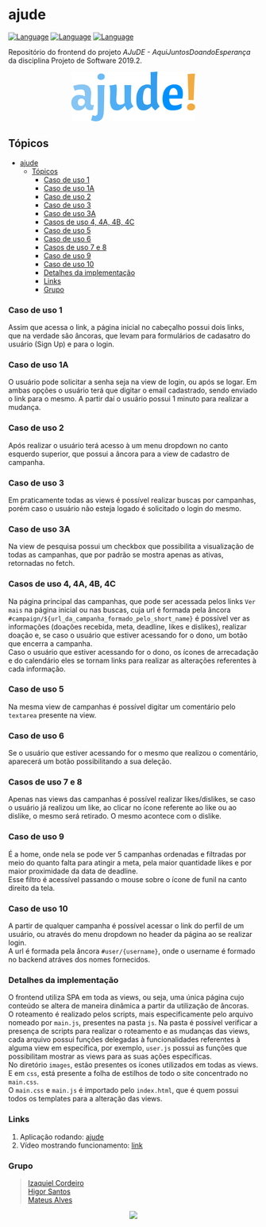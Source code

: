 # ajude

[![Language](https://img.shields.io/badge/javascript-6-yellow?style=flat&logo=appveyor)](https://www.javascript.com/)
[![Language](https://img.shields.io/badge/html-5-red?style=flat&logo=appveyor)](https://www.javascript.com/)
[![Language](https://img.shields.io/badge/css-3-purple?style=flat&logo=appveyor)](https://www.javascript.com/)

Repositório do frontend do projeto _AJuDE - AquiJuntosDoandoEsperança_ da disciplina Projeto de Software 2019.2.  

<p align="center">
  <img src="images/ajude!.svg" width="250px" height="100px"/>  
</p>

## Tópicos

- [ajude](#ajude)
  - [Tópicos](#t%c3%b3picos)
    - [Caso de uso 1](#caso-de-uso-1)
    - [Caso de uso 1A](#caso-de-uso-1a)
    - [Caso de uso 2](#caso-de-uso-2)
    - [Caso de uso 3](#caso-de-uso-3)
    - [Caso de uso 3A](#caso-de-uso-3a)
    - [Casos de uso 4, 4A, 4B, 4C](#casos-de-uso-4-4a-4b-4c)
    - [Caso de uso 5](#caso-de-uso-5)
    - [Caso de uso 6](#caso-de-uso-6)
    - [Casos de uso 7 e 8](#casos-de-uso-7-e-8)
    - [Caso de uso 9](#caso-de-uso-9)
    - [Caso de uso 10](#caso-de-uso-10)
    - [Detalhes da implementação](#detalhes-da-implementa%c3%a7%c3%a3o)
    - [Links](#links)
    - [Grupo](#grupo)


### Caso de uso 1

Assim que acessa o link, a página inicial no cabeçalho possui dois links, que na verdade são âncoras, que levam para formulários de cadasatro do usuário (Sign Up) e para o login.

### Caso de uso 1A

O usuário pode solicitar a senha seja na view de login, ou após se logar. Em ambas opções o usuário terá que digitar o email cadastrado, sendo enviado o link para o mesmo. A partir daí o usuário possui 1 minuto para realizar a mudança.

### Caso de uso 2

Após realizar o usuário terá acesso à um menu dropdown no canto esquerdo superior, que possui a âncora para a view de cadastro de campanha.

### Caso de uso 3

Em praticamente todas as views é possível realizar buscas por campanhas, porém caso o usuário não esteja logado é solicitado o login do mesmo.

### Caso de uso 3A

Na view de pesquisa possui um checkbox que possibilita a visualização de todas as campanhas, que por padrão se mostra apenas as ativas, retornadas no fetch.

### Casos de uso 4, 4A, 4B, 4C

Na página principal das campanhas, que pode ser acessada pelos links `Ver mais` na página inicial ou nas buscas, cuja url é formada pela âncora `#campaign/${url_da_campanha_formado_pelo_short_name}` é possível ver as informações (doações recebida, meta, deadline, likes e dislikes), realizar doação e, se caso o usuário que estiver acessando for o dono, um botão que encerra a campanha.  
Caso o usuário que estiver acessando for o dono, os ícones de arrecadação e do calendário eles se tornam links para realizar as alterações referentes à cada informação.

### Caso de uso 5

Na mesma view de campanhas é possível digitar um comentário pelo `textarea` presente na view.

### Caso de uso 6

Se o usuário que estiver acessando for o mesmo que realizou o comentário, aparecerá um botão possibilitando a sua deleção.

### Casos de uso 7 e 8

Apenas nas views das campanhas é possível realizar likes/dislikes, se caso o usuário já realizou um like, ao clicar no ícone referente ao like ou ao dislike, o mesmo será retirado. O mesmo acontece com o dislike.

### Caso de uso 9

É a home, onde nela se pode ver 5 campanhas ordenadas e filtradas por meio do quanto falta para atingir a meta, pela maior quantidade likes e por maior proximidade da data de deadline.  
Esse filtro é acessível passando o mouse sobre o ícone de funil na canto direito da tela.

### Caso de uso 10

A partir de qualquer campanha é possível acessar o link do perfil de um usuário, ou através do menu dropdown no header da página ao se realizar login.  
A url é formada pela âncora `#user/{username}`, onde o username é formado no backend atráves dos nomes fornecidos.

### Detalhes da implementação

O frontend utiliza SPA em toda as views, ou seja, uma única página cujo conteúdo se altera de maneira dinâmica a partir da utilização de âncoras.  
O roteamento é realizado pelos scripts, mais especificamente pelo arquivo nomeado por `main.js`, presentes na pasta `js`. Na pasta é possível verificar a presença de scripts para realizar o roteamento e as mudanças das views, cada arquivo possui funções delegadas à funcionalidades referentes à alguma view em específica, por exemplo, `user.js` possui as funções que possibilitam mostrar as views para as suas ações específicas.  
No diretório `images`, estão presentes os ícones utilizados em todas as views. E em `css`, está presente a folha de estilhos de todo o site concentrado no `main.css`.  
O `main.css` e `main.js` é importado pelo `index.html`, que é quem possui todos os templates para a alteração das views.

### Links

1. Aplicação rodando: [ajude](https://meajude.netlify.com/)
2. Vídeo mostrando funcionamento: [link]()

### Grupo
> [Izaquiel Cordeiro](https://github.com/IzaquielCordeiro)  
> [Higor Santos](https://github.com/HigorSnt)  
> [Mateus Alves](https://github.com/mateustranquilino)  

<p align="center">
  <img src="http://alumni.computacao.ufcg.edu.br/static/logica/images/logo.png"/>  
</p>
